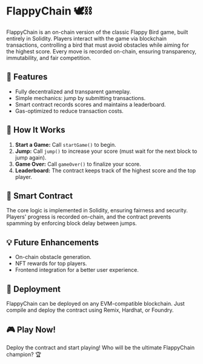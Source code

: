 # FlappyChain 🕊️⛓️

FlappyChain is an on-chain version of the classic Flappy Bird game, built entirely in Solidity. Players interact with the game via blockchain transactions, controlling a bird that must avoid obstacles while aiming for the highest score. Every move is recorded on-chain, ensuring transparency, immutability, and fair competition.

## 🚀 Features
- Fully decentralized and transparent gameplay.
- Simple mechanics: jump by submitting transactions.
- Smart contract records scores and maintains a leaderboard.
- Gas-optimized to reduce transaction costs.
 
## 📜 How It Works
1. **Start a Game:** Call `startGame()` to begin.
2. **Jump:** Call `jump()` to increase your score (must wait for the next block to jump again).
3. **Game Over:** Call `gameOver()` to finalize your score.
4. **Leaderboard:** The contract keeps track of the highest score and the top player.

## 🔧 Smart Contract
The core logic is implemented in Solidity, ensuring fairness and security. Players' progress is recorded on-chain, and the contract prevents spamming by enforcing block delay between jumps.

## 💡 Future Enhancements
- On-chain obstacle generation.
- NFT rewards for top players.
- Frontend integration for a better user experience.

## 📌 Deployment
FlappyChain can be deployed on any EVM-compatible blockchain. Just compile and deploy the contract using Remix, Hardhat, or Foundry.

## 🎮 Play Now!
Deploy the contract and start playing! Who will be the ultimate FlappyChain champion? 🏆
